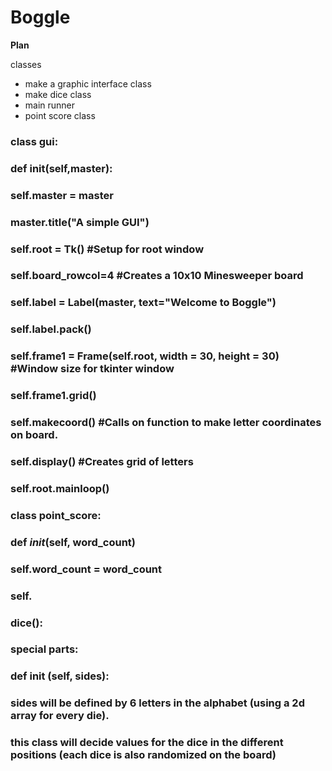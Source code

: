 # Boggle

**Plan**

classes
* make a graphic interface class
* make dice class 
* main runner 
* point score class 

### class gui:
###  def __init__(self,master):
###    self.master = master
###    master.title("A simple GUI")
###    self.root = Tk() #Setup for root window
###    self.board_rowcol=4 #Creates a 10x10 Minesweeper board
###    self.label = Label(master, text="Welcome to Boggle")
###    self.label.pack()
###    self.frame1 = Frame(self.root, width = 30, height = 30) #Window size for tkinter window
###    self.frame1.grid()
###    self.makecoord() #Calls on function to make letter coordinates on board. 
###    self.display() #Creates grid of letters  
###    self.root.mainloop()
    
### class point_score:
###  def _init_(self, word_count)
###    self.word_count = word_count
###    self.



### dice(): 
### special parts:
### def init (self, sides):
### sides will be defined by 6 letters in the alphabet (using a 2d array for every die). 
### this class will decide values for the dice in the different positions (each dice is also randomized on the board)


